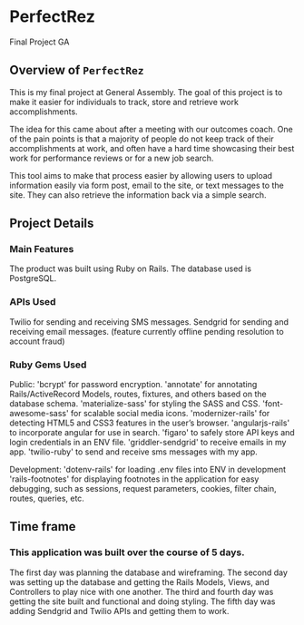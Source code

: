 # PerfectRez
Final Project GA

## Overview of `PerfectRez`

This is my final project at General Assembly. The goal of this project is to make it easier for individuals to track, store and retrieve work accomplishments.

The idea for this came about after a meeting with our outcomes coach. One of the pain points is that a majority of people do not keep track of their accomplishments at work, and often have a hard time showcasing their best work for performance reviews or for a new job search.

This tool aims to make that process easier by allowing users to upload information easily via form post, email to the site, or text messages to the site. They can also retrieve the information back via a simple search.

## Project Details

### Main Features

The product was built using Ruby on Rails.
The database used is PostgreSQL.

### APIs Used

Twilio for sending and receiving SMS messages.
Sendgrid for sending and receiving email messages.  (feature currently offline pending resolution to account fraud)

### Ruby Gems Used

Public:
'bcrypt' for password encryption.
'annotate' for annotating Rails/ActiveRecord Models, routes, fixtures, and others based on the database schema.
'materialize-sass' for styling the SASS and CSS.
'font-awesome-sass' for scalable social media icons.
'modernizer-rails' for detecting HTML5 and CSS3 features in the user’s browser.
'angularjs-rails' to incorporate angular for use in search.
'figaro' to safely store API keys and login credentials in an ENV file.
'griddler-sendgrid' to receive emails in my app.
'twilio-ruby' to send and receive sms messages with my app.

Development:
'dotenv-rails' for loading .env files into ENV in development
'rails-footnotes' for displaying footnotes in the application for easy debugging, such as sessions, request parameters, cookies, filter chain, routes, queries, etc.

## Time frame

### This application was built over the course of 5 days.

The first day was planning the database and wireframing.
The second day was setting up the database and getting the Rails Models, Views, and Controllers to play nice with one another.
The third and fourth day was getting the site built and functional and doing styling.
The fifth day was adding Sendgrid and Twilio APIs and getting them to work.
